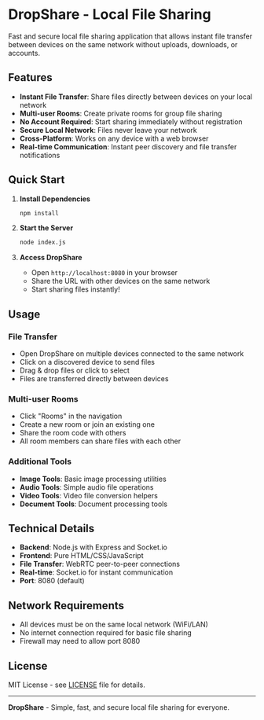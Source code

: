 # DropShare - Local File Sharing

Fast and secure local file sharing application that allows instant file transfer between devices on the same network without uploads, downloads, or accounts.

## Features

- **Instant File Transfer**: Share files directly between devices on your local network
- **Multi-user Rooms**: Create private rooms for group file sharing
- **No Account Required**: Start sharing immediately without registration
- **Secure Local Network**: Files never leave your network
- **Cross-Platform**: Works on any device with a web browser
- **Real-time Communication**: Instant peer discovery and file transfer notifications

## Quick Start

1. **Install Dependencies**
   ```bash
   npm install
   ```

2. **Start the Server**
   ```bash
   node index.js
   ```

3. **Access DropShare**
   - Open `http://localhost:8080` in your browser
   - Share the URL with other devices on the same network
   - Start sharing files instantly!

## Usage

### File Transfer
- Open DropShare on multiple devices connected to the same network
- Click on a discovered device to send files
- Drag & drop files or click to select
- Files are transferred directly between devices

### Multi-user Rooms
- Click "Rooms" in the navigation
- Create a new room or join an existing one
- Share the room code with others
- All room members can share files with each other

### Additional Tools
- **Image Tools**: Basic image processing utilities
- **Audio Tools**: Simple audio file operations  
- **Video Tools**: Video file conversion helpers
- **Document Tools**: Document processing tools

## Technical Details

- **Backend**: Node.js with Express and Socket.io
- **Frontend**: Pure HTML/CSS/JavaScript
- **File Transfer**: WebRTC peer-to-peer connections
- **Real-time**: Socket.io for instant communication
- **Port**: 8080 (default)

## Network Requirements

- All devices must be on the same local network (WiFi/LAN)
- No internet connection required for basic file sharing
- Firewall may need to allow port 8080

## License

MIT License - see [LICENSE](LICENSE) file for details.

---

**DropShare** - Simple, fast, and secure local file sharing for everyone.